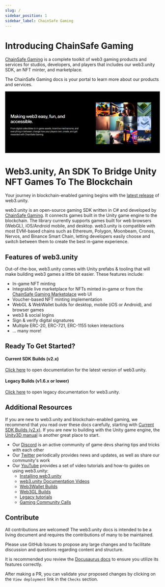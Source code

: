 ```yaml
---
slug: /
sidebar_position: 1
sidebar_label: ChainSafe Gaming
---
```


# Introducing ChainSafe Gaming

[ChainSafe Gaming](https://gaming.chainsafe.io/?utm_source=github&utm_medium=documentation&utm_campaign=chainsafe_gaming_docs) is a complete toolkit of web3 gaming products and services for studios, developers, and players that includes our web3.unity SDK, an NFT minter, and marketplace.

The ChainSafe Gaming docs is your portal to learn more about our products and services.

![](v2/v2Assets/IntroImageChainsafe.png)

# Web3.unity, An SDK To Bridge Unity NFT Games To The Blockchain

Your journey in blockchain-enabled gaming begins with the [latest release](https://github.com/ChainSafe/web3.unity/releases) of web3.unity.

web3.unity is an open-source gaming SDK written in C# and developed by [ChainSafe Gaming](https://gaming.chainsafe.io/?utm_source=github&utm_medium=documentation&utm_campaign=chainsafe_gaming_docs). It connects games built in the Unity game engine to the blockchain. The library currently supports games built for web browsers (WebGL), iOS/Android mobile, and desktop. web3.unity is compatible with most EVM-based chains such as Ethereum, Polygon, Moonbeam, Cronos, Nervos, and Binance Smart Chain, letting developers easily choose and switch between them to create the best in-game experience.

## Features of web3.unity

Out-of-the-box, web3.unity comes with Unity prefabs & tooling that will make building web3 games a little bit easier. These features include:

* In-game NFT minting
* Integrable live marketplace for NFTs minted in-game or from the [ChainSafe Gaming Marketplace](https://marketplace.chainsafe.io) web UI
* Voucher-based NFT minting implementation
* WebGL & WebWallet builds for desktop, mobile (iOS or Android), and browser games
* web3 & social logins
* Sign & verify digital signatures
* Multiple ERC-20, ERC-721, ERC-1155 token interactions
* ... many more!

## Ready To Get Started?

#### Current SDK Builds (v2.x)

[Click here](https://docs.gaming.chainsafe.io/current/project-id-registration) to open documentation for the latest version of web3.unity.

#### Legacy Builds (v1.6.x or lower)

[Click here](https://docs.gaming.chainsafe.io/legacy/getting-started) to open legacy documentation for web3.unity.

## Additional Resources

If you are new to web3.unity and blockchain-enabled gaming, we recommend that you read over these docs carefully, starting with [Current SDK Builds (v2.x)](#current-sdk-builds-v2x). If you are new to building with the Unity game engine, the [Unity3D manual](https://docs.unity3d.com/Manual/index.html) is another great place to start.

* Our [Discord](https://discord.gg/zxHUgGGTGk) is an active community of game devs sharing tips and tricks with each other
* Our [Twitter](https://twitter.com/chainsafegaming) periodically provides news and updates, as well as share our community's work
* Our [YouTube](https://youtube.com/chainsafe-systems) provides a set of video tutorials and how-to guides on using web3.unity:
  * [Installing web3.unity](https://www.youtube.com/playlist?list=PLPn3rQCo3XrMkgAqFRtih9xGIKciD0b0N)
  * [web3.unity Documentation Videos](https://www.youtube.com/playlist?list=PLPn3rQCo3XrP6kFaurgMfMQBsyppYBhqW)
  * [Web3Wallet Builds](https://www.youtube.com/playlist?list=PLPn3rQCo3XrNirDbLmwb98V3YJP8R6kkr)
  * [Web3GL Builds](https://www.youtube.com/playlist?list=PLPn3rQCo3XrOBxe6e7EJ-hdoK4hTs3VqS)
  * [Legacy tutorials](https://www.youtube.com/playlist?list=PLPn3rQCo3XrOQkC3v55Ou8NMPgn8pb7O5)
  * [Gaming Community Calls](https://www.youtube.com/playlist?list=PLPn3rQCo3XrPW_HOF6QyKUgLiaARDp2wx)

## Contribute

All contributions are welcomed! The web3.unity docs is intended to be a living document and requires the contributions of many to be maintained.

Please use GitHub Issues to propose any large changes and to facilitate discussion and questions regarding content and structure.

It is recommended you review the [Docusaurus docs](https://docusaurus.io/docs) to ensure you utilize its features correctly.

After making a PR, you can validate your proposed changes by clicking on the `View deployment` link in the `Checks` section.
